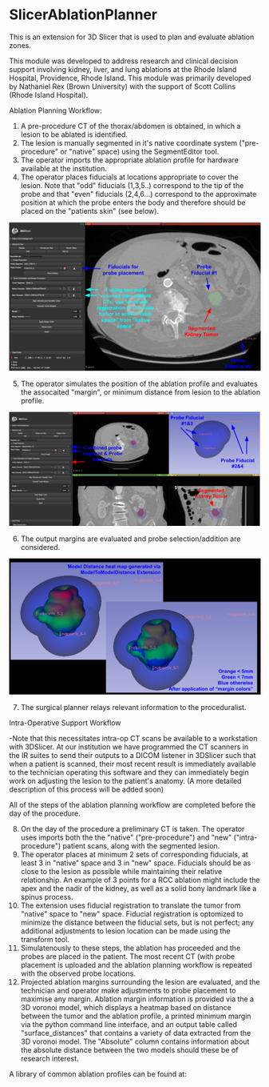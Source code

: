 # SlicerAblationPlanner

This is an extension for 3D Slicer that is used to plan and evaluate ablation zones. 

This module was developed to address research and clinical decision support involving kidney, liver, and lung ablations at the Rhode Island Hospital, Providence, Rhode Island. This module was primarily developed by Nathaniel Rex (Brown University) with the support of Scott Collins (Rhode Island Hospital). 

Ablation Planning Workflow:

1. A pre-procedure CT of the thorax/abdomen is obtained, in which a lesion to be ablated is identified. 
2. The lesion is manually segmented in it's native coordinate system ("pre-procedure" or "native" space) using the SegmentEditor tool. 
3. The operator imports the appropriate ablation profile for hardware available at the institution.
4. The operator places fiducials at locations appropriate to cover the lesion. Note that "odd" fiducials (1,3,5..) correspond to the tip of the probe and that "even" fiducials (2,4,6...) correspond to the approximate position at which the probe enters the body and therefore should be placed on the "patients skin" (see below).

![fiducial_placement](/Screenshots/fiducial_placement.png)

5. The operator simulates the position of the ablation profile and evaluates the assocaited "margin", or minimum distance from lesion to the ablation profile.

![combined_probes](/Screenshots/combined_probes.png)

6. The output margins are evaluated and probe selection/addition are considered. 

![margin_colors](/Screenshots/margin_colors.png)

7. The surgical planner relays relevant information to the proceduralist.

Intra-Operative Support Workflow

-Note that this necessitates intra-op CT scans be available to a workstation with 3DSlicer. At our institution we have programmed the CT scanners in the IR suites to send their outputs to a DICOM listener in 3DSlicer such that when a patient is scanned, their most recent result is immediately available to the technician operating this software and they can immediately begin work on adjusting the lesion to the patient's anatomy.  (A more detailed description of this process will be added soon) 

All of the steps of the ablation planning workflow are completed before the day of the procedure. 

8. On the day of the procedure a preliminary CT is taken. The operator uses imports both the the "native" ("pre-procedure") and "new" ("intra-procedure") patient scans, along with the segmented lesion. 
9. The operator places at minimum 2 sets of corresponding fiducials, at least 3 in "native" space and 3 in "new" space. Fiducials should be as close to the lesion as possible while maintaining their relative relationship. An example of 3 points for a RCC ablation might include the apex and the nadir of the kidney, as well as a solid bony landmark like a spinus process. 
10. The extension uses fiducial registration to translate the tumor from "native" space to "new" space. Fiducial registration is optomized to minimize the distance between the fiducial sets, but is not perfect; any additional adjustments to lesion location can be made using the transform tool.
11. Simulatenously to these steps, the ablation has proceeded and the probes are placed in the patient. The most recent CT (with probe placement is uploaded and the ablation planning workflow is repeated with the observed probe locations. 
12. Projected ablation margins surrounding the lesion are evaluated, and the technician and operator make adjustments to probe placement to maximise any margin. Ablation margin information is provided via the a 3D voronoi model, which displays a heatmap based on distance between the tumor and the ablation profile, a printed minimum margin via the python command line interface, and an output table called "surface_distances" that contains a variety of data extracted from the 3D voronoi model. The "Absolute" column contains information about the absolute distance between the two models should these be of research interest. 

A library of common ablation profiles can be found at: 
